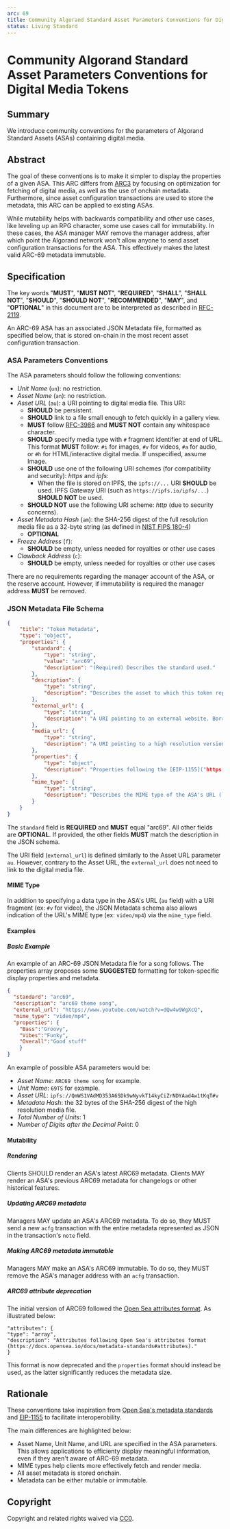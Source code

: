 ```yaml
---
arc: 69
title: Community Algorand Standard Asset Parameters Conventions for Digital Media Tokens
status: Living Standard
---
```


# Community Algorand Standard Asset Parameters Conventions for Digital Media Tokens

## Summary

We introduce community conventions for the parameters of Algorand Standard Assets (ASAs) containing digital media.

## Abstract

The goal of these conventions is to make it simpler to display the properties of a given ASA. This ARC differs from [ARC3](https://github.com/algorandfoundation/ARCs/blob/main/ARCs/arc-0003.md) by focusing on optimization for fetching of digital media, as well as the use of onchain metadata. Furthermore, since asset configuration transactions are used to store the metadata, this ARC can be applied to existing ASAs.

While mutability helps with backwards compatibility and other use cases, like leveling up an RPG character, some use cases call for immutability. In these cases, the ASA manager MAY remove the manager address, after which point the Algorand network won't allow anyone to send asset configuration transactions for the ASA. This effectively makes the latest valid ARC-69 metadata immutable.
 

## Specification

The key words "**MUST**", "**MUST NOT**", "**REQUIRED**", "**SHALL**", "**SHALL NOT**", "**SHOULD**", "**SHOULD NOT**", "**RECOMMENDED**", "**MAY**", and "**OPTIONAL**" in this document are to be interpreted as described in [RFC-2119](https://www.ietf.org/rfc/rfc2119.txt).

An ARC-69 ASA has an associated JSON Metadata file, formatted as specified below, that is stored on-chain in the most recent asset configuration transaction.

### ASA Parameters Conventions

The ASA parameters should follow the following conventions:

* *Unit Name* (`un`): no restriction. 
* *Asset Name* (`an`): no restriction.
* *Asset URL* (`au`): a URI pointing to digital media file. This URI:
    * **SHOULD** be persistent.
    * **SHOULD** link to a file small enough to fetch quickly in a gallery view.
    * **MUST** follow [RFC-3986](https://www.ietf.org/rfc/rfc3986.txt) and **MUST NOT** contain any whitespace character.
    * **SHOULD** specify media type with `#` fragment identifier at end of URL. This format **MUST** follow: `#i` for images, `#v` for videos, `#a` for audio, or `#h` for HTML/interactive digital media.  If unspecified, assume Image.
    * **SHOULD** use one of the following URI schemes (for compatibility and security): *https* and *ipfs*:
        * When the file is stored on IPFS, the `ipfs://...` URI **SHOULD** be used. IPFS Gateway URI (such as `https://ipfs.io/ipfs/...`) **SHOULD NOT** be used.
    * **SHOULD NOT** use the following URI scheme: *http* (due to security concerns).
* *Asset Metadata Hash* (`am`): the SHA-256 digest of the full resolution media file as a 32-byte string (as defined in [NIST FIPS 180-4](https://doi.org/10.6028/NIST.FIPS.180-4))
    * **OPTIONAL**
* *Freeze Address* (`f`): 
    * **SHOULD** be empty, unless needed for royalties or other use cases
* *Clawback Address* (`c`): 
    * **SHOULD** be empty, unless needed for royalties or other use cases


There are no requirements regarding the manager account of the ASA, or the reserve account. However, if immutability is required the manager address **MUST** be removed.

### JSON Metadata File Schema

```json
{
    "title": "Token Metadata",
    "type": "object",
    "properties": {
        "standard": {
            "type": "string",
            "value": "arc69",
            "description": "(Required) Describes the standard used."
        },
        "description": {
            "type": "string",
            "description": "Describes the asset to which this token represents."
        },
        "external_url": {
            "type": "string",
            "description": "A URI pointing to an external website. Borrowed from Open Sea's metadata format (https://docs.opensea.io/docs/metadata-standards)."
        },
        "media_url": {
            "type": "string",
            "description": "A URI pointing to a high resolution version of the asset's media."
        },
        "properties": {
            "type": "object", 
            "description": "Properties following the [EIP-1155]("https://github.com/ethereum/EIPs/blob/master/EIPS/eip-1155.md#erc-1155-metadata-uri-json-schema") "simple properties" format."
        },
        "mime_type": {
            "type": "string",
            "description": "Describes the MIME type of the ASA's URL (`au` field)."
        }
    }
}
```
The `standard` field is **REQUIRED** and **MUST** equal "arc69". All other fields are **OPTIONAL**. If provided, the other fields **MUST** match the description in the JSON schema.

The URI field (`external_url`) is defined similarly to the Asset URL parameter `au`.
However, contrary to the Asset URL, the `external_url` does not need to link to the digital media file.



#### MIME Type

In addition to specifying a data type in the ASA's URL (`au` field) with a URI fragment (ex: `#v` for video), the JSON Metadata schema also allows indication of the URL's MIME type (ex: `video/mp4`) via the `mime_type` field.



#### Examples

##### Basic Example

An example of an ARC-69 JSON Metadata file for a song follows. The properties array proposes some **SUGGESTED** formatting for token-specific display properties and metadata.

```json
{
  "standard": "arc69",
  "description": "arc69 theme song",
  "external_url": "https://www.youtube.com/watch?v=dQw4w9WgXcQ",
  "mime_type": "video/mp4",
  "properties": {
    "Bass":"Groovy", 
    "Vibes":"Funky", 
    "Overall":"Good stuff"
    }
}
```

An example of possible ASA parameters would be:

* *Asset Name*: `ARC69 theme song` for example.
* *Unit Name*: `69TS` for example.
* *Asset URL*: `ipfs://QmWS1VAdMD353A6SDk9wNyvkT14kyCiZrNDYAad4w1tKqT#v`
* *Metadata Hash*: the 32 bytes of the SHA-256 digest of the high resolution media file.
* *Total Number of Units*: 1
* *Number of Digits after the Decimal Point*: 0

#### Mutability

##### Rendering

Clients SHOULD render an ASA's latest ARC69 metadata. Clients MAY render an ASA's previous ARC69 metadata for changelogs or other historical features.

##### Updating ARC69 metadata

Managers MAY update an ASA's ARC69 metadata. To do so, they MUST send a new `acfg` transaction with the entire metadata represented as JSON in the transaction's `note` field.

##### Making ARC69 metadata immutable

Managers MAY make an ASA's ARC69 immutable. To do so, they MUST remove the ASA's manager address with an `acfg` transaction.

##### ARC69 attribute deprecation

The initial version of ARC69 followed the [Open Sea attributes format]("https://docs.opensea.io/docs/metadata-standards#attributes"). As illustrated below:
```
"attributes": {
"type": "array",
"description": "Attributes following Open Sea's attributes format (https://docs.opensea.io/docs/metadata-standards#attributes)."
}
```
This format is now deprecated and the `properties` format should instead be used, as the latter significantly reduces the metadata size.

## Rationale

These conventions take inspiration from [Open Sea's metadata standards](https://docs.opensea.io/docs/metadata-standards) and [EIP-1155]("https://github.com/ethereum/EIPs/blob/master/EIPS/eip-1155.md#erc-1155-metadata-uri-json-schema") to facilitate interoperobility. 

The main differences are highlighted below:

* Asset Name, Unit Name, and URL are specified in the ASA parameters. This allows applications to efficienty display meaningful information, even if they aren't aware of ARC-69 metadata.
* MIME types help clients more effectively fetch and render media.
* All asset metadata is stored onchain.
* Metadata can be either mutable or immutable.

## Copyright

Copyright and related rights waived via [CC0](https://creativecommons.org/publicdomain/zero/1.0/).
